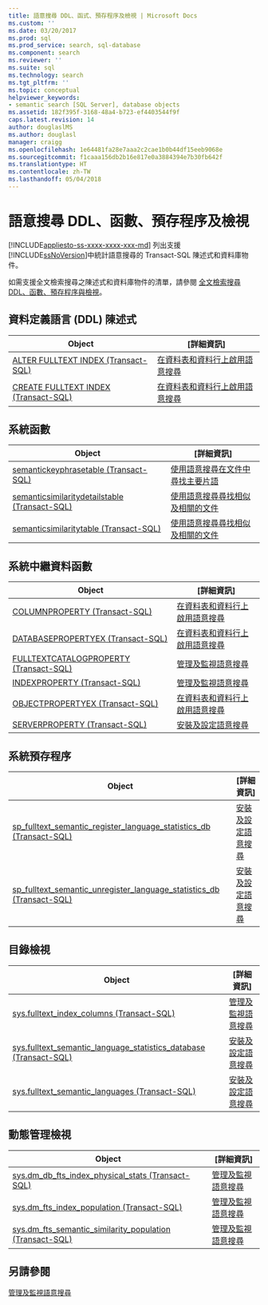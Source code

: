 ```yaml
---
title: 語意搜尋 DDL、函式、預存程序及檢視 | Microsoft Docs
ms.custom: ''
ms.date: 03/20/2017
ms.prod: sql
ms.prod_service: search, sql-database
ms.component: search
ms.reviewer: ''
ms.suite: sql
ms.technology: search
ms.tgt_pltfrm: ''
ms.topic: conceptual
helpviewer_keywords:
- semantic search [SQL Server], database objects
ms.assetid: 182f395f-3168-48a4-b723-ef4403544f9f
caps.latest.revision: 14
author: douglaslMS
ms.author: douglasl
manager: craigg
ms.openlocfilehash: 1e64481fa28e7aaa2c2cae1b0b44df15eeb9068e
ms.sourcegitcommit: f1caaa156db2b16e817e0a3884394e7b30fb642f
ms.translationtype: HT
ms.contentlocale: zh-TW
ms.lasthandoff: 05/04/2018
---
```

# <a name="semantic-search-ddl-functions-stored-procedures-and-views"></a>語意搜尋 DDL、函數、預存程序及檢視
[!INCLUDE[appliesto-ss-xxxx-xxxx-xxx-md](../../includes/appliesto-ss-xxxx-xxxx-xxx-md.md)]
  列出支援 [!INCLUDE[ssNoVersion](../../includes/ssnoversion-md.md)]中統計語意搜尋的 Transact-SQL 陳述式和資料庫物件。  
  
 如需支援全文檢索搜尋之陳述式和資料庫物件的清單，請參閱 [全文檢索搜尋 DDL、函數、預存程序與檢視](../../relational-databases/search/full-text-search-ddl-functions-stored-procedures-and-views.md)。  
  
##  <a name="ddl"></a> 資料定義語言 (DDL) 陳述式  
  
|Object|[詳細資訊]|  
|------------|----------------------|  
|[ALTER FULLTEXT INDEX &#40;Transact-SQL&#41;](../../t-sql/statements/alter-fulltext-index-transact-sql.md)|[在資料表和資料行上啟用語意搜尋](../../relational-databases/search/enable-semantic-search-on-tables-and-columns.md)|  
|[CREATE FULLTEXT INDEX &#40;Transact-SQL&#41;](../../t-sql/statements/create-fulltext-index-transact-sql.md)|[在資料表和資料行上啟用語意搜尋](../../relational-databases/search/enable-semantic-search-on-tables-and-columns.md)|  
  
##  <a name="func"></a> 系統函數  
  
|Object|[詳細資訊]|  
|------------|----------------------|  
|[semantickeyphrasetable &#40;Transact-SQL&#41;](../../relational-databases/system-functions/semantickeyphrasetable-transact-sql.md)|[使用語意搜尋在文件中尋找主要片語](../../relational-databases/search/find-key-phrases-in-documents-with-semantic-search.md)|  
|[semanticsimilaritydetailstable &#40;Transact-SQL&#41;](../../relational-databases/system-functions/semanticsimilaritydetailstable-transact-sql.md)|[使用語意搜尋尋找相似及相關的文件](../../relational-databases/search/find-similar-and-related-documents-with-semantic-search.md)|  
|[semanticsimilaritytable &#40;Transact-SQL&#41;](../../relational-databases/system-functions/semanticsimilaritytable-transact-sql.md)|[使用語意搜尋尋找相似及相關的文件](../../relational-databases/search/find-similar-and-related-documents-with-semantic-search.md)|  
  
##  <a name="meta"></a> 系統中繼資料函數  
  
|Object|[詳細資訊]|  
|------------|----------------------|  
|[COLUMNPROPERTY &#40;Transact-SQL&#41;](../../t-sql/functions/columnproperty-transact-sql.md)|[在資料表和資料行上啟用語意搜尋](../../relational-databases/search/enable-semantic-search-on-tables-and-columns.md)|  
|[DATABASEPROPERTYEX &#40;Transact-SQL&#41;](../../t-sql/functions/databasepropertyex-transact-sql.md)|[在資料表和資料行上啟用語意搜尋](../../relational-databases/search/enable-semantic-search-on-tables-and-columns.md)|  
|[FULLTEXTCATALOGPROPERTY &#40;Transact-SQL&#41;](../../t-sql/functions/fulltextcatalogproperty-transact-sql.md)|[管理及監視語意搜尋](../../relational-databases/search/manage-and-monitor-semantic-search.md)|  
|[INDEXPROPERTY &#40;Transact-SQL&#41;](../../t-sql/functions/indexproperty-transact-sql.md)|[管理及監視語意搜尋](../../relational-databases/search/manage-and-monitor-semantic-search.md)|  
|[OBJECTPROPERTYEX &#40;Transact-SQL&#41;](../../t-sql/functions/objectpropertyex-transact-sql.md)|[在資料表和資料行上啟用語意搜尋](../../relational-databases/search/enable-semantic-search-on-tables-and-columns.md)|  
|[SERVERPROPERTY &#40;Transact-SQL&#41;](../../t-sql/functions/serverproperty-transact-sql.md)|[安裝及設定語意搜尋](../../relational-databases/search/install-and-configure-semantic-search.md)|  
  
##  <a name="sproc"></a> 系統預存程序  
  
|Object|[詳細資訊]|  
|------------|----------------------|  
|[sp_fulltext_semantic_register_language_statistics_db &#40;Transact-SQL&#41;](../../relational-databases/system-stored-procedures/sp-fulltext-semantic-register-language-statistics-db-transact-sql.md)|[安裝及設定語意搜尋](../../relational-databases/search/install-and-configure-semantic-search.md)|  
|[sp_fulltext_semantic_unregister_language_statistics_db &#40;Transact-SQL&#41;](../../relational-databases/system-stored-procedures/sp-fulltext-semantic-unregister-language-statistics-db-transact-sql.md)|[安裝及設定語意搜尋](../../relational-databases/search/install-and-configure-semantic-search.md)|  
  
##  <a name="cv"></a> 目錄檢視  
  
|Object|[詳細資訊]|  
|------------|----------------------|  
|[sys.fulltext_index_columns &#40;Transact-SQL&#41;](../../relational-databases/system-catalog-views/sys-fulltext-index-columns-transact-sql.md)|[管理及監視語意搜尋](../../relational-databases/search/manage-and-monitor-semantic-search.md)|  
|[sys.fulltext_semantic_language_statistics_database &#40;Transact-SQL&#41;](../../relational-databases/system-catalog-views/sys-fulltext-semantic-language-statistics-database-transact-sql.md)|[安裝及設定語意搜尋](../../relational-databases/search/install-and-configure-semantic-search.md)|  
|[sys.fulltext_semantic_languages &#40;Transact-SQL&#41;](../../relational-databases/system-catalog-views/sys-fulltext-semantic-languages-transact-sql.md)|[安裝及設定語意搜尋](../../relational-databases/search/install-and-configure-semantic-search.md)|  
  
##  <a name="dmv"></a> 動態管理檢視  
  
|Object|[詳細資訊]|  
|------------|----------------------|  
|[sys.dm_db_fts_index_physical_stats &#40;Transact-SQL&#41;](../../relational-databases/system-dynamic-management-views/sys-dm-db-fts-index-physical-stats-transact-sql.md)|[管理及監視語意搜尋](../../relational-databases/search/manage-and-monitor-semantic-search.md)|  
|[sys.dm_fts_index_population &#40;Transact-SQL&#41;](../../relational-databases/system-dynamic-management-views/sys-dm-fts-index-population-transact-sql.md)|[管理及監視語意搜尋](../../relational-databases/search/manage-and-monitor-semantic-search.md)|  
|[sys.dm_fts_semantic_similarity_population &#40;Transact-SQL&#41;](../../relational-databases/system-dynamic-management-views/sys-dm-fts-semantic-similarity-population-transact-sql.md)|[管理及監視語意搜尋](../../relational-databases/search/manage-and-monitor-semantic-search.md)|  
  
## <a name="see-also"></a>另請參閱  
 [管理及監視語意搜尋](../../relational-databases/search/manage-and-monitor-semantic-search.md)  
  
  
